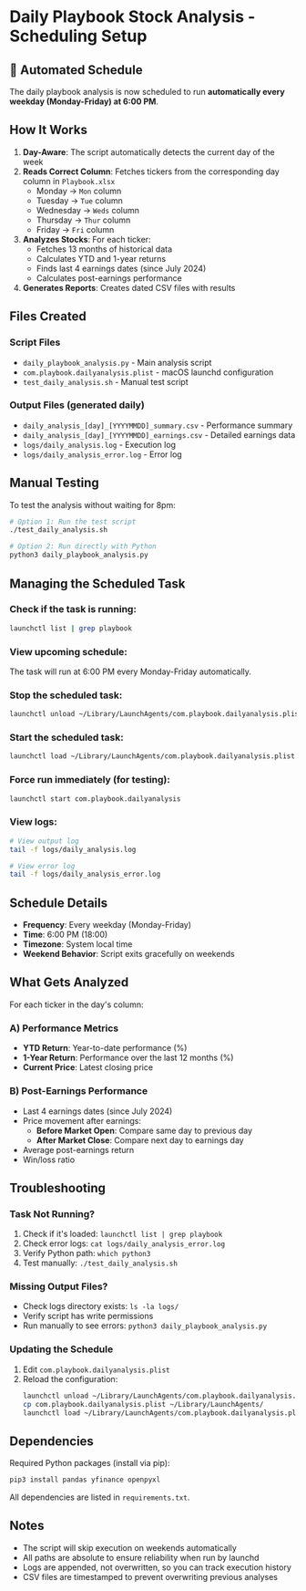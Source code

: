 # Daily Playbook Stock Analysis - Scheduling Setup

## 📅 Automated Schedule

The daily playbook analysis is now scheduled to run **automatically every weekday (Monday-Friday) at 6:00 PM**.

## How It Works

1. **Day-Aware**: The script automatically detects the current day of the week
2. **Reads Correct Column**: Fetches tickers from the corresponding day column in `Playbook.xlsx`
   - Monday → `Mon` column
   - Tuesday → `Tue` column
   - Wednesday → `Weds` column
   - Thursday → `Thur` column
   - Friday → `Fri` column
3. **Analyzes Stocks**: For each ticker:
   - Fetches 13 months of historical data
   - Calculates YTD and 1-year returns
   - Finds last 4 earnings dates (since July 2024)
   - Calculates post-earnings performance
4. **Generates Reports**: Creates dated CSV files with results

## Files Created

### Script Files
- `daily_playbook_analysis.py` - Main analysis script
- `com.playbook.dailyanalysis.plist` - macOS launchd configuration
- `test_daily_analysis.sh` - Manual test script

### Output Files (generated daily)
- `daily_analysis_[day]_[YYYYMMDD]_summary.csv` - Performance summary
- `daily_analysis_[day]_[YYYYMMDD]_earnings.csv` - Detailed earnings data
- `logs/daily_analysis.log` - Execution log
- `logs/daily_analysis_error.log` - Error log

## Manual Testing

To test the analysis without waiting for 8pm:

```bash
# Option 1: Run the test script
./test_daily_analysis.sh

# Option 2: Run directly with Python
python3 daily_playbook_analysis.py
```

## Managing the Scheduled Task

### Check if the task is running:
```bash
launchctl list | grep playbook
```

### View upcoming schedule:
The task will run at 6:00 PM every Monday-Friday automatically.

### Stop the scheduled task:
```bash
launchctl unload ~/Library/LaunchAgents/com.playbook.dailyanalysis.plist
```

### Start the scheduled task:
```bash
launchctl load ~/Library/LaunchAgents/com.playbook.dailyanalysis.plist
```

### Force run immediately (for testing):
```bash
launchctl start com.playbook.dailyanalysis
```

### View logs:
```bash
# View output log
tail -f logs/daily_analysis.log

# View error log
tail -f logs/daily_analysis_error.log
```

## Schedule Details

- **Frequency**: Every weekday (Monday-Friday)
- **Time**: 6:00 PM (18:00)
- **Timezone**: System local time
- **Weekend Behavior**: Script exits gracefully on weekends

## What Gets Analyzed

For each ticker in the day's column:

### A) Performance Metrics
- **YTD Return**: Year-to-date performance (%)
- **1-Year Return**: Performance over the last 12 months (%)
- **Current Price**: Latest closing price

### B) Post-Earnings Performance
- Last 4 earnings dates (since July 2024)
- Price movement after earnings:
  - **Before Market Open**: Compare same day to previous day
  - **After Market Close**: Compare next day to earnings day
- Average post-earnings return
- Win/loss ratio

## Troubleshooting

### Task Not Running?
1. Check if it's loaded: `launchctl list | grep playbook`
2. Check error logs: `cat logs/daily_analysis_error.log`
3. Verify Python path: `which python3`
4. Test manually: `./test_daily_analysis.sh`

### Missing Output Files?
- Check logs directory exists: `ls -la logs/`
- Verify script has write permissions
- Run manually to see errors: `python3 daily_playbook_analysis.py`

### Updating the Schedule
1. Edit `com.playbook.dailyanalysis.plist`
2. Reload the configuration:
   ```bash
   launchctl unload ~/Library/LaunchAgents/com.playbook.dailyanalysis.plist
   cp com.playbook.dailyanalysis.plist ~/Library/LaunchAgents/
   launchctl load ~/Library/LaunchAgents/com.playbook.dailyanalysis.plist
   ```

## Dependencies

Required Python packages (install via pip):
```bash
pip3 install pandas yfinance openpyxl
```

All dependencies are listed in `requirements.txt`.

## Notes

- The script will skip execution on weekends automatically
- All paths are absolute to ensure reliability when run by launchd
- Logs are appended, not overwritten, so you can track execution history
- CSV files are timestamped to prevent overwriting previous analyses

